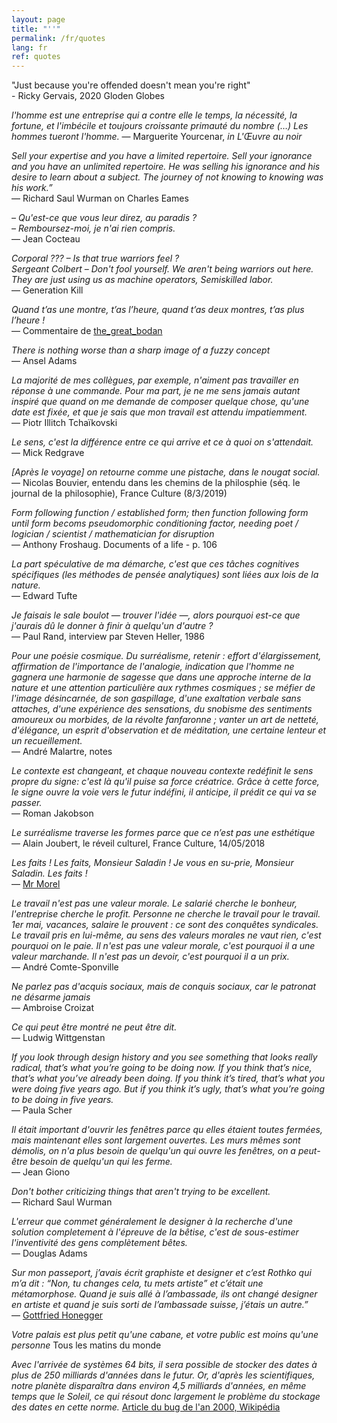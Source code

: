 ```yaml
---
layout: page
title: "''"
permalink: /fr/quotes
lang: fr
ref: quotes
---
```

"Just because you're offended doesn't mean you're right"
<br/>- Ricky Gervais, 2020 Gloden Globes

_l'homme est une entreprise qui a contre elle le temps, la nécessité, la fortune, et l'imbécile et toujours croissante primauté du nombre (…) Les hommes tueront l'homme._ ― Marguerite Yourcenar, _in L'Œuvre au noir_

_Sell your expertise and you have a limited repertoire. Sell your ignorance and you have an unlimited repertoire. He was selling his ignorance and his desire to learn about a subject. The journey of not knowing to knowing was his work.”_
<br/>— Richard Saul Wurman on Charles Eames

_– Qu'est-ce que vous leur direz, au paradis ?
<br/>– Remboursez-moi, je n'ai rien compris._
<br/>— Jean Cocteau

_Corporal ??? – Is that true warriors feel ?<br/>
Sergeant Colbert – Don't fool yourself. We aren't being warriors out here. They are just using us as machine operators, Semiskilled labor._
<br/>— Generation Kill

_Quand t’as une montre, t’as l’heure, quand t’as deux montres, t’as plus l’heure !_ <br/>― Commentaire de [the_great_bodan ](https://www.lequipe.fr/Football/Article/Comment-maradona-parasite-l-argentine/913572)

_There is nothing worse than a sharp image of a fuzzy concept_ <br/>— Ansel Adams

_La majorité de mes collègues, par exemple, n'aiment pas travailler en réponse à une commande. Pour ma part, je ne me sens jamais autant inspiré que quand on me demande de composer quelque chose, qu'une date est fixée, et que je sais que mon travail est attendu impatiemment._<br/>— Piotr Illitch Tchaïkovski

_Le sens, c'est la différence entre ce qui arrive et ce à quoi on s'attendait._ <br/>― Mick Redgrave

_[Après le voyage] on retourne comme une pistache, dans le nougat social._
― Nicolas Bouvier, entendu dans les chemins de la philosphie (séq. le journal de la philosophie), France Culture (8/3/2019)

_Form following function / established form; then function following form until form becoms pseudomorphic conditioning factor, needing poet / logician / scientist / mathematician for disruption_
<br/>— Anthony Froshaug. Documents of a life - p. 106

_La part spéculative de ma démarche, c'est que ces tâches cognitives spécifiques (les méthodes de pensée analytiques) sont liées aux lois de la nature._ <br/>― Edward Tufte

_Je faisais le sale boulot — trouver l'idée —, alors pourquoi est-ce que j'aurais dû le donner à finir à quelqu'un d'autre ?_
<br/>— Paul Rand, interview par Steven Heller, 1986

_Pour une poésie cosmique.
Du surréalisme, retenir : effort d'élargissement, affirmation de l'importance de l'analogie, indication que l'homme ne gagnera une harmonie de sagesse que dans une approche interne de la nature et une attention particulière aux rythmes cosmiques ; se méfier de l'image désincarnée, de son gaspillage, d'une exaltation verbale sans attaches, d'une expérience des sensations, du snobisme des sentiments amoureux ou morbides, de la révolte fanfaronne ; vanter un art de netteté, d'élégance, un esprit d'observation et de méditation, une certaine lenteur et un recueillement._
<br/>— André Malartre, notes

_Le contexte est changeant, et chaque nouveau contexte redéfinit le sens propre du signe: c'est là qu'il puise sa force créatrice. Grâce à cette force, le signe ouvre la voie vers le futur indéfini, il anticipe, il prédit ce qui va se passer._ <br/>― Roman Jakobson

_Le surréalisme traverse les formes parce que ce n’est pas une esthétique_ <br/>— Alain Joubert, le réveil culturel, France Culture, 14/05/2018

_Les faits ! Les faits, Monsieur Saladin ! Je vous en su-prie, Monsieur Saladin. Les faits !_
<br/>— [Mr Morel](https://youtu.be/-gbXZ-5fJLs?t=45m6s)

_Le travail n'est pas une valeur morale. Le salarié cherche le bonheur, l'entreprise cherche le profit. Personne ne cherche le travail pour le travail. 1er mai, vacances, salaire le prouvent : ce sont des conquêtes syndicales. Le travail pris en lui-même, au sens des valeurs morales ne vaut rien, c'est pourquoi on le paie. Il n'est pas une valeur morale, c'est pourquoi il a une valeur marchande. Il n'est pas un devoir, c'est pourquoi il a un prix._
<br/>― André Comte-Sponville

_Ne parlez pas d'acquis sociaux, mais de conquis sociaux, car le patronat ne désarme jamais_ <br/>— Ambroise Croizat

_Ce qui peut être montré ne peut être dit._ <br/>― Ludwig Wittgenstan

_If you look through design history and you see something that looks really radical, that’s what you’re going to be doing now. If you think that’s nice, that’s what you’ve already been doing. If you think it’s tired, that’s what you were doing five years ago. But if you think it’s ugly, that’s what you’re going to be doing in five years._ <br/>— Paula Scher

_Il était important d'ouvrir les fenêtres parce qu elles étaient toutes fermées, mais maintenant elles sont largement ouvertes. Les murs mêmes sont démolis, on n'a plus besoin de quelqu'un qui ouvre les fenêtres, on a peut-être besoin de quelqu'un qui les ferme._ <br/>― Jean Giono

_Don't bother criticizing things that aren't trying to be excellent._ <br/>— Richard Saul Wurman

_L'erreur que commet généralement le designer à la recherche d'une solution completement à l'épreuve de la bêtise, c'est de sous-estimer l'inventivité des gens complètement bêtes._ <br/>― Douglas Adams

_Sur mon passeport, j’avais écrit graphiste et designer et c’est Rothko qui m’a dit : “Non, tu changes cela, tu mets artiste” et c’était une métamorphose. Quand je suis allé à l’ambassade, ils ont changé designer en artiste et quand je suis sorti de l’ambassade suisse, j’étais un autre.”_ <br/>— [Gottfried Honegger](http://www.lemonde.fr/arts/article/2016/01/19/la-mort-de-gottfried-honegger-artiste-qui-voulait-changer-le-monde_4849568_1655012.html#tfxOjlqqbFdVbD3W.99)


_Votre palais est plus petit qu'une cabane, et votre public est moins qu'une personne_ Tous les matins du monde

_Avec l'arrivée de systèmes 64 bits, il sera possible de stocker des dates à plus de 250 milliards d'années dans le futur. Or, d'après les scientifiques, notre planète disparaîtra dans environ 4,5 milliards d'années, en même temps que le Soleil, ce qui résout donc largement le problème du stockage des dates en cette norme._ [Article du bug de l'an 2000, Wikipédia](https://fr.wikipedia.org/wiki/Passage_informatique_%C3%A0_l'an_2000#Avenir)
